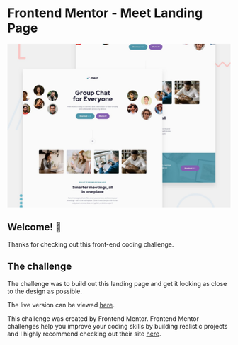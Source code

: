 # Frontend Mentor - Meet Landing Page

![Design preview for the testimonials grid section coding challenge](./preview.jpg)

## Welcome! 👋

Thanks for checking out this front-end coding challenge.

## The challenge

The challenge was to build out this landing page and get it looking as close to the design as possible.

The live version can be viewed [here](https://davelilleystone.github.io/fem-meet-landing-page).

This challenge was created by Frontend Mentor. Frontend Mentor challenges help you improve your coding skills by building realistic projects and I highly recommend checking out their site [here](https://www.frontendmentor.io).
